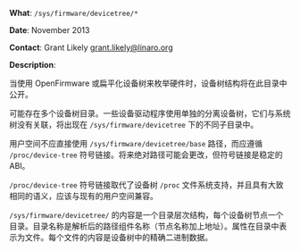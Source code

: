 **What**: `/sys/firmware/devicetree/*`

**Date**: November 2013

**Contact**: Grant Likely <grant.likely@linaro.org>

**Description**:

当使用 OpenFirmware 或扁平化设备树来枚举硬件时，设备树结构将在此目录中公开。

可能存在多个设备树目录。一些设备驱动程序使用单独的分离设备树，它们与系统树没有关联，将出现在 `/sys/firmware/devicetree` 下的不同子目录中。

用户空间不应直接使用 `/sys/firmware/devicetree/base` 路径，而应遵循 `/proc/device-tree` 符号链接。将来绝对路径可能会更改，但符号链接是稳定的 ABI。

`/proc/device-tree` 符号链接取代了设备树 `/proc` 文件系统支持，并且具有大致相同的语义，应该与现有的用户空间兼容。

`/sys/firmware/devicetree/` 的内容是一个目录层次结构，每个设备树节点一个目录。目录名称是解析后的路径组件名称（节点名称加上地址）。属性在目录中表示为文件。每个文件的内容是设备树中的精确二进制数据。